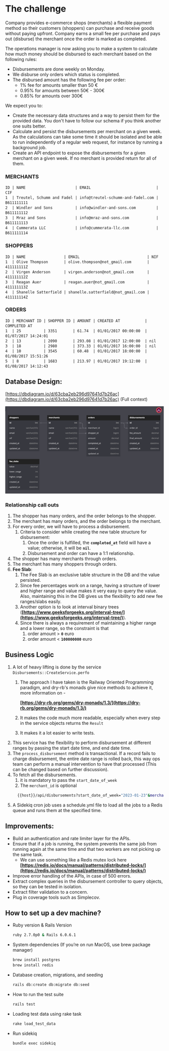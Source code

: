 # The challenge

Company provides e-commerce shops (merchants) a flexible payment method so their customers (shoppers) can purchase and receive goods without paying upfront. Company earns a small fee per purchase and pays out (disburse) the merchant once the order is marked as completed.

The operations manager is now asking you to make a system to calculate how much money should be disbursed to each merchant based on the following rules:

- Disbursements are done weekly on Monday.
- We disburse only orders which status is completed.
- The disbursed amount has the following fee per order:
    - 1% fee for amounts smaller than 50 €
    - 0.95% for amounts between 50€ - 300€
    - 0.85% for amounts over 300€

We expect you to:

- Create the necessary data structures and a way to persist them for the provided data. You don't have to follow our schema if you think another one suits better.
- Calculate and persist the disbursements per merchant on a given week. As the calculations can take some time it should be isolated and be able to run independently of a regular web request, for instance by running a background job.
- Create an API endpoint to expose the disbursements for a given merchant on a given week. If no merchant is provided return for all of them.

### MERCHANTS

```
ID | NAME                      | EMAIL                             | CIF
1  | Treutel, Schumm and Fadel | info@treutel-schumm-and-fadel.com | B611111111
2  | Windler and Sons          | info@windler-and-sons.com         | B611111112
3  | Mraz and Sons             | info@mraz-and-sons.com            | B611111113
4  | Cummerata LLC             | info@cummerata-llc.com            | B611111114

```

### SHOPPERS

```
ID | NAME                 | EMAIL                              | NIF
1  | Olive Thompson       | olive.thompson@not_gmail.com       | 411111111Z
2  | Virgen Anderson      | virgen.anderson@not_gmail.com      | 411111112Z
3  | Reagan Auer          | reagan.auer@not_gmail.com          | 411111113Z
4  | Shanelle Satterfield | shanelle.satterfield@not_gmail.com | 411111114Z

```

### ORDERS

```
ID | MERCHANT ID | SHOPPER ID | AMOUNT | CREATED AT           | COMPLETED AT
1  | 25          | 3351       | 61.74  | 01/01/2017 00:00:00  | 01/07/2017 14:24:01
2  | 13          | 2090       | 293.08 | 01/01/2017 12:00:00  | nil
3  | 18          | 2980       | 373.33 | 01/01/2017 16:00:00  | nil
4  | 10          | 3545       | 60.48  | 01/01/2017 18:00:00  | 01/08/2017 15:51:26
5  | 8           | 1683       | 213.97 | 01/01/2017 19:12:00  | 01/08/2017 14:12:43

```

## Database Design:

[https://dbdiagram.io/d/63cba2eb296d97641d7b26ac](https://dbdiagram.io/d/63cba2eb296d97641d7b26ac) (Full context)

![img_1.png](img_1.png)

### Relationship call outs

1. The shopper has many orders, and the order belongs to the shopper.
2. The merchant has many orders, and the order belongs to the merchant.
3. For every order, we will have to process a disbursement.
    1. Criteria to consider while creating the new table structure for disbursement:
        1. Once the order is fulfilled, the **`completed_at`** field will have a value; otherwise, it will be **`nil`**.
        2. Disbursement and order can have a 1:1 relationship.
4. The shopper has many merchants through orders.
5. The merchant has many shoppers through orders.
6. **Fee Slab**:
    1. The Fee Slab is an exclusive table structure in the DB and the value persisted.
    2. Since fee percentages work on a range, having a structure of lower and higher range and value makes it very easy to query the value. Also, maintaining this in the DB gives us the flexibility to add new fee ranges/slabs easily.
    3. Another option is to look at interval binary trees (**[https://www.geeksforgeeks.org/interval-tree/](https://www.geeksforgeeks.org/interval-tree/)**).
    4. Since there is always a requirement of maintaining a higher range and a lower range, so the constraint is that
        1. order amount > **`0`** euro
        2. order amount < **`100000000`** euro


## Business Logic

1. A lot of heavy lifting is done by the service `Disbursements::CreateService.perfo`
    1. The approach I have taken is the Railway Oriented Programming paradigm, and dry-rb's monads give nice methods to achieve it, more information on -

       **[https://dry-rb.org/gems/dry-monads/1.3/](https://dry-rb.org/gems/dry-monads/1.3/)**

    2.  It makes the code much more readable, especially when every step in the service objects returns the `Result`
    3. It makes it a lot easier to write tests.
2. This service has the flexibility to perform disbursement at different ranges by passing the start date time, and end date time.
3. The `process_disbursement` method is transactional. If a record fails to charge disbursement, the entire date range is rolled back, this way ops team can perform a manual intervention to have that processed (This can be changed based on further discussion).
4. To fetch all the disbursements.
    1. it is mandatory to pass the `start_date_of_week`
    2. The `merchant_id` is optional
    ```bash
	  {{host}}/api/disbursements?start_date_of_week="2023-01-23"&merchant_id=5
    ```
5. A Sidekiq cron job uses a schedule.yml file to load all the jobs to a Redis queue and runs them at the specified time.

## Improvements:

- Build an authentication and rate limiter layer for the APIs.
- Ensure that if a job is running, the system prevents the same job from running again at the same time and that two workers are not picking up the same task.
    - We can use something like a Redis mutex lock here **[https://redis.io/docs/manual/patterns/distributed-locks/](https://redis.io/docs/manual/patterns/distributed-locks/)**
- Improve error handling of the APIs, in case of 500 errors.
- Extract complex queries in the disbursement controller to query objects, so they can be tested in isolation.
- Extract filter validation to a concern.
- Plug in coverage tools such as Simplecov.


## How to set up a dev machine?

- Ruby version & Rails Version

    ```bash
    ruby 2.7.0p0 & Rails 6.0.6.1
    ```

- System dependencies (If you’re on run MacOS, use brew package manager)

    ```bash
    brew install postgres
    brew install redis
    ```

- Database creation, migrations, and seeding
    ```bash
    rails db:create db:migrate db:seed
    ```

- How to run the test suite
    ```bash
    rails test
    ```

- Loading test data using rake task
    ```bash
    rake load_test_data
    ```
- Run sidekiq
  ```bash
  bundle exec sidekiq
  ```